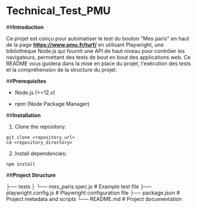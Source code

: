 # Technical_Test_PMU
##**Introduction**

Ce projet est conçu pour automatiser le test du bouton "Mes paris" en haut de la page **https://www.pmu.fr/turf/** en utilisant Playwright, une bibliothèque Node.js qui fournit une API de haut niveau pour contrôler les navigateurs, permettant des tests de bout en bout des applications web. Ce README vous guidera dans la mise en place du projet, l'exécution des tests et la compréhension de la structure du projet. 

##**Prerequisites**

* Node.js (>=12.x)
+ npm (Node Package Manager)

##**Installation**

1. Clone the repository:

```
git clone <repository_url>
cd <repository_directory>
```


2. Install dependencies:

```
npm install
```

##**Project Structure**

├── tests
│   └── mes_paris.spec.js       # Example test file
├── playwright.config.js      # Playwright configuration file
├── package.json              # Project metadata and scripts
└── README.md                 # Project documentation
